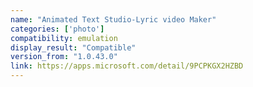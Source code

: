 ```yaml
---
name: "Animated Text Studio-Lyric video Maker"
categories: ['photo']
compatibility: emulation
display_result: "Compatible"
version_from: "1.0.43.0"
link: https://apps.microsoft.com/detail/9PCPKGX2HZBD
---
```

